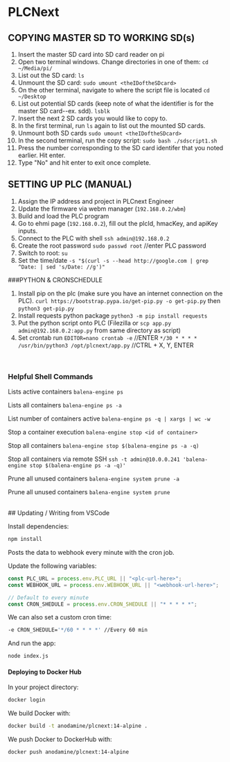 # PLCNext

## COPYING MASTER SD TO WORKING SD(s)
1. Insert the master SD card into SD card reader on pi
1. Open two terminal windows. Change directories in one of them:
`cd ~/Media/pi/`
1. List out the SD card: `ls`
1. Unmount the SD card: 
`sudo umount <theIDoftheSDcard>`
1. On the other terminal, navigate to where the script file is located
`cd ~/Desktop`
1. List out potential SD cards (keep note of what the identifier is for the master SD card--ex. sdd).
`lsblk`
1. Insert the next 2 SD cards you would like to copy to.
1. In the first terminal, run `ls` again to list out the mounted SD cards.
1. Unmount both SD cards
`sudo umount <theIDoftheSDcard>`
1. In the second terminal, run the copy script:
`sudo bash ./sdscript1.sh`
1. Press the number corresponding to the SD card identifer that you noted earlier. Hit enter.
1. Type "No" and hit enter to exit once complete.


## SETTING UP PLC (MANUAL)

1. Assign the IP address and project in PLCnext Engineer
1. Update the firmware via webm manager (`192.168.0.2/wbm`)
1. Build and load the PLC program
1. Go to ehmi page (`192.168.0.2`), fill out the plcId, hmacKey, and apiKey inputs.
1. Connect to the PLC with shell `ssh admin@192.168.0.2`
1. Create the root password `sudo passwd root` //enter PLC password
1. Switch to root: `su`
1. Set the time/date `-s "$(curl -s --head http://google.com | grep ^Date: | sed 's/Date: //g')"`

###PYTHON & CRONSCHEDULE

1. Install pip on the plc (make sure you have an internet connection on the PLC).
   `curl https://bootstrap.pypa.io/get-pip.py -o get-pip.py` then
   `python3 get-pip.py`
1. Install requests python package
   `python3 -m pip install requests`
1. Put the python script onto PLC (Filezilla or `scp app.py admin@192.168.0.2:app.py` from same directory as script)
1. Set crontab run
   `EDITOR=nano crontab -e` //ENTER
   `*/30 * * * * /usr/bin/python3 /opt/plcnext/app.py` //CTRL + X, Y, ENTER

<br/> 
 
### Helpful Shell Commands

Lists active containers
`balena-engine ps`

Lists all containers
`balena-engine ps -a`

List number of containers active
`balena-engine ps -q | xargs | wc -w`

Stop a container execution
`balena-engine stop <id of container>`

Stop all containers
`balena-engine stop $(balena-engine ps -a -q)`

Stop all containers via remote SSH
`ssh -t admin@10.0.0.241 'balena-engine stop $(balena-engine ps -a -q)'`

Prune all unused containers
`balena-engine system prune -a`

Prune all unused containers
`balena-engine system prune`

<br/>
## Updating / Writing from VSCode

Install dependencies:

```bash
npm install
```

Posts the data to webhook every minute with the cron job.

Update the following variables:

```js
const PLC_URL = process.env.PLC_URL || "<plc-url-here>";
const WEBHOOK_URL = process.env.WEBHOOK_URL || "<webhook-url-here>";

// Default to every minute
const CRON_SHEDULE = process.env.CRON_SHEDULE || "* * * * *";
```

We can also set a custom cron time:

```bash
-e CRON_SHEDULE='*/60 * * * *' //Every 60 min
```

And run the app:

```bash
node index.js
```

#### Deploying to Docker Hub

In your project directory:

```bash
docker login
```

We build Docker with:

```bash
docker build -t anodamine/plcnext:14-alpine .
```

We push Docker to DockerHub with:

```bash
docker push anodamine/plcnext:14-alpine
```
